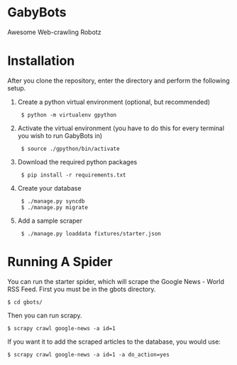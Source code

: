 GabyBots
========

Awesome Web-crawling Robotz


Installation
============

After you clone the repository, enter the directory and perform the following setup.

1. Create a python virtual environment (optional, but recommended)

        $ python -m virtualenv gpython

2. Activate the virtual environment (you have to do this for every terminal you wish to run GabyBots in)

        $ source ./gpython/bin/activate

3. Download the required python packages

        $ pip install -r requirements.txt

4. Create your database

        $ ./manage.py syncdb
        $ ./manage.py migrate

5. Add a sample scraper

        $ ./manage.py loaddata fixtures/starter.json


Running A Spider
================

You can run the starter spider, which will scrape the Google News - World RSS Feed. First you must be in the gbots directory.

    $ cd gbots/

Then you can run scrapy.

    $ scrapy crawl google-news -a id=1

If you want it to add the scraped articles to the database, you would use:

    $ scrapy crawl google-news -a id=1 -a do_action=yes

